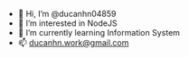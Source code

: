 - 👋 Hi, I’m @ducanhn04859
- 👀 I’m interested in NodeJS
- 🌱 I’m currently learning Information System
- 📫 ducanhn.work@gmail.com

<!---
ducanhn04859/ducanhn04859 is a ✨ special ✨ repository because its `README.md` (this file) appears on your GitHub profile.
You can click the Preview link to take a look at your changes.
--->
